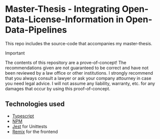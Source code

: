 # Master-Thesis - Integrating Open-Data-License-Information in Open-Data-Pipelines
This repo includes the source-code that accompanies my master-thesis. 

> [!IMPORTANT]
> The contents of this repository are a prove-of-concept! The recommendations given are not guaranteed to be correct and have not been reviewed by a law office or other institutions.
> I strongly recommend that you always consult a lawyer or ask your company attourney in case you need legal advice. I will not assume any liability, warranty, etc. for any damages that occur by using this proof-of-concept.

## Technologies used
* [Typescript](https://www.typescriptlang.org/)
* [NPM](https://www.npmjs.com/)
* [Jest](https://jestjs.io/) for Unittests
* [Remix](https://remix.run/) for the frontend